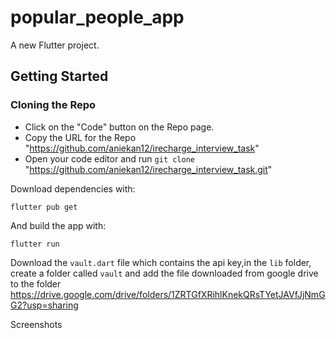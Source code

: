 # popular_people_app

A new Flutter project.

## Getting Started
### Cloning the Repo
* Click on the "Code" button on the Repo page.
* Copy the URL for the Repo "https://github.com/aniekan12/irecharge_interview_task"
* Open your code editor and run `git clone` "https://github.com/aniekan12/irecharge_interview_task.git"


Download dependencies with:
```
flutter pub get
```
And build the app with:
```
flutter run
```

Download the ```vault.dart``` file which contains the api key,in the ```lib``` folder, create a folder called ```vault```
and add the file downloaded from google drive to the folder
https://drive.google.com/drive/folders/1ZRTGfXRihlKnekQRsTYetJAVfJjNmGG2?usp=sharing


Screenshots
